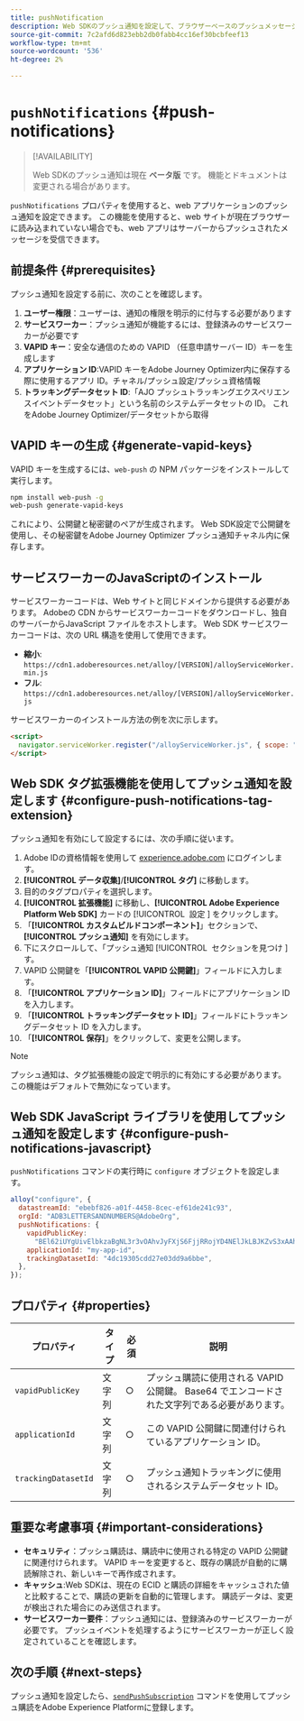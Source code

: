 ```yaml
---
title: pushNotification
description: Web SDKのプッシュ通知を設定して、ブラウザーベースのプッシュメッセージを有効にします。
source-git-commit: 7c2afd6d823ebb2db0fabb4cc16ef30bcbfeef13
workflow-type: tm+mt
source-wordcount: '536'
ht-degree: 2%

---
```



# `pushNotifications` {#push-notifications}

>[!AVAILABILITY]
>
> Web SDKのプッシュ通知は現在 **ベータ版** です。 機能とドキュメントは変更される場合があります。

`pushNotifications` プロパティを使用すると、web アプリケーションのプッシュ通知を設定できます。 この機能を使用すると、web サイトが現在ブラウザーに読み込まれていない場合でも、web アプリはサーバーからプッシュされたメッセージを受信できます。

## 前提条件 {#prerequisites}

プッシュ通知を設定する前に、次のことを確認します。

1. **ユーザー権限**：ユーザーは、通知の権限を明示的に付与する必要があります
2. **サービスワーカー**：プッシュ通知が機能するには、登録済みのサービスワーカーが必要です
3. **VAPID キー**：安全な通信のための VAPID （任意申請サーバー ID）キーを生成します
4. **アプリケーション ID**:VAPID キーをAdobe Journey Optimizer内に保存する際に使用するアプリ ID。チャネル/プッシュ設定/プッシュ資格情報
5. **トラッキングデータセット ID**:「AJO プッシュトラッキングエクスペリエンスイベントデータセット」という名前のシステムデータセットの ID。 これをAdobe Journey Optimizer/データセットから取得

## VAPID キーの生成 {#generate-vapid-keys}

VAPID キーを生成するには、`web-push` の NPM パッケージをインストールして実行します。

```bash
npm install web-push -g
web-push generate-vapid-keys
```

これにより、公開鍵と秘密鍵のペアが生成されます。 Web SDK設定で公開鍵を使用し、その秘密鍵をAdobe Journey Optimizer プッシュ通知チャネル内に保存します。

## サービスワーカーのJavaScriptのインストール

サービスワーカーコードは、Web サイトと同じドメインから提供する必要があります。 Adobeの CDN からサービスワーカーコードをダウンロードし、独自のサーバーからJavaScript ファイルをホストします。 Web SDK サービスワーカーコードは、次の URL 構造を使用して使用できます。

- **縮小**: `https://cdn1.adoberesources.net/alloy/[VERSION]/alloyServiceWorker.min.js`
- **フル**: `https://cdn1.adoberesources.net/alloy/[VERSION]/alloyServiceWorker.js`

サービスワーカーのインストール方法の例を次に示します。

```html
<script>
  navigator.serviceWorker.register("/alloyServiceWorker.js", { scope: "/" });
</script>
```

## Web SDK タグ拡張機能を使用してプッシュ通知を設定します {#configure-push-notifications-tag-extension}

プッシュ通知を有効にして設定するには、次の手順に従います。

1. Adobe IDの資格情報を使用して [experience.adobe.com](https://experience.adobe.com) にログインします。
1. **[!UICONTROL データ収集]**/**[!UICONTROL タグ]** に移動します。
1. 目的のタグプロパティを選択します。
1. **[!UICONTROL 拡張機能]** に移動し、**[!UICONTROL Adobe Experience Platform Web SDK]** カードの [!UICONTROL &#x200B; 設定 &#x200B;] をクリックします。
1. 「**[!UICONTROL カスタムビルドコンポーネント]**」セクションで、**[!UICONTROL プッシュ通知]** を有効にします。
1. 下にスクロールして、「プッシュ通知 [!UICONTROL &#x200B; セクションを見つけ &#x200B;] す。
1. VAPID 公開鍵を「**[!UICONTROL VAPID 公開鍵]**」フィールドに入力します。
1. 「**[!UICONTROL アプリケーション ID]**」フィールドにアプリケーション ID を入力します。
1. 「**[!UICONTROL トラッキングデータセット ID]**」フィールドにトラッキングデータセット ID を入力します。
1. 「**[!UICONTROL 保存]**」をクリックして、変更を公開します。

>[!NOTE]
>
> プッシュ通知は、タグ拡張機能の設定で明示的に有効にする必要があります。 この機能はデフォルトで無効になっています。

## Web SDK JavaScript ライブラリを使用してプッシュ通知を設定します {#configure-push-notifications-javascript}

`pushNotifications` コマンドの実行時に `configure` オブジェクトを設定します。

```js
alloy("configure", {
  datastreamId: "ebebf826-a01f-4458-8cec-ef61de241c93",
  orgId: "ADB3LETTERSANDNUMBERS@AdobeOrg",
  pushNotifications: {
    vapidPublicKey:
      "BEl62iUYgUivElbkzaBgNL3r3vOAhvJyFXjS6FjjRRojYD4NElJkLBJKZvS3xAAh4_gE3WnMaZNu_KGP4jAQlJz",
    applicationId: "my-app-id",
    trackingDatasetId: "4dc19305cdd27e03dd9a6bbe",
  },
});
```

## プロパティ {#properties}

| プロパティ | タイプ | 必須 | 説明 |
|---------|----|---------|-----------|
| `vapidPublicKey` | 文字列 | ○ | プッシュ購読に使用される VAPID 公開鍵。 Base64 でエンコードされた文字列である必要があります。 |
| `applicationId` | 文字列 | ○ | この VAPID 公開鍵に関連付けられているアプリケーション ID。 |
| `trackingDatasetId` | 文字列 | ○ | プッシュ通知トラッキングに使用されるシステムデータセット ID。 |

## 重要な考慮事項 {#important-considerations}

- **セキュリティ**：プッシュ購読は、購読中に使用される特定の VAPID 公開鍵に関連付けられます。 VAPID キーを変更すると、既存の購読が自動的に購読解除され、新しいキーで再作成されます。
- **キャッシュ**:Web SDKは、現在の ECID と購読の詳細をキャッシュされた値と比較することで、購読の更新を自動的に管理します。 購読データは、変更が検出された場合にのみ送信されます。
- **サービスワーカー要件**：プッシュ通知には、登録済みのサービスワーカーが必要です。 プッシュイベントを処理するようにサービスワーカーが正しく設定されていることを確認します。

## 次の手順 {#next-steps}

プッシュ通知を設定したら、[`sendPushSubscription`](../sendPushSubscription.md) コマンドを使用してプッシュ購読をAdobe Experience Platformに登録します。
